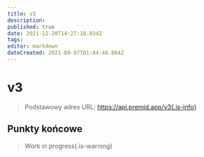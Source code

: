 ```yaml
---
title: v3
description:
published: true
date: 2021-12-20T14:27:18.034Z
tags:
editor: markdown
dateCreated: 2021-09-07T01:44:46.864Z
---
```


# v3

> Podstawowy adres URL: https://api.premid.app/v3{.is-info}


## Punkty końcowe
> Work in progress{.is-warning}

